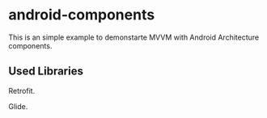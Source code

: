 # android-components
This is an simple example to demonstarte MVVM with Android Architecture components.

## Used Libraries

Retrofit.

Glide.
